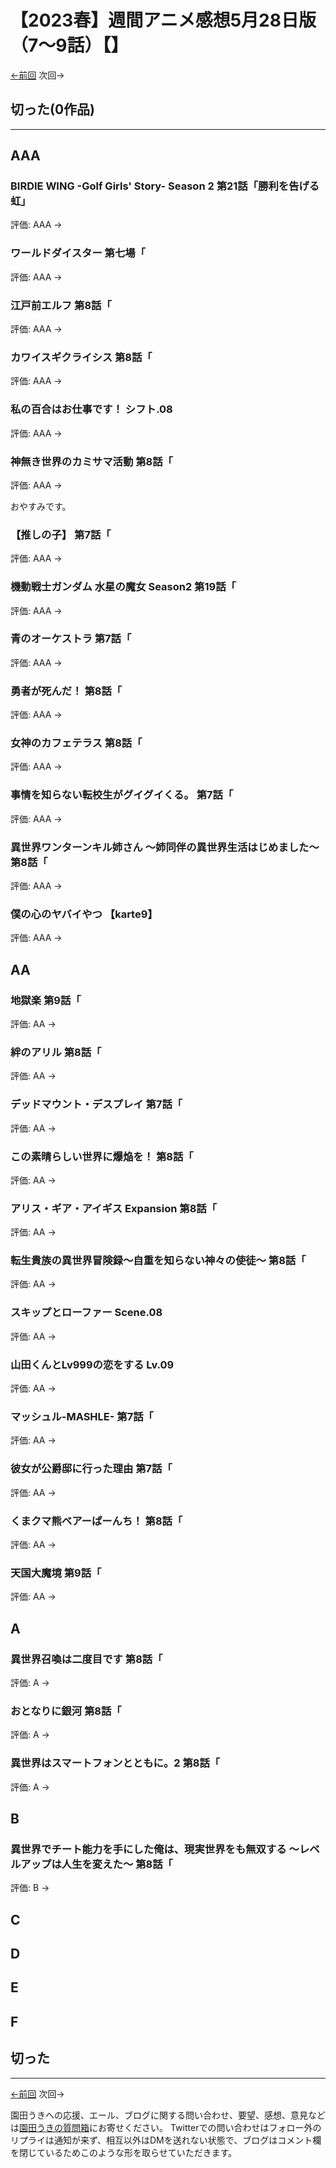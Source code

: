 # 【2023春】週間アニメ感想5月28日版（7～9話）【】

[←前回](http://www.ukitouchtypist.org/2023/05/22/post-2015/) 次回→

## 切った(0作品)
***
## AAA
### BIRDIE WING -Golf Girls' Story- Season 2 第21話「勝利を告げる虹」
評価: AAA →
### ワールドダイスター 第七場「
評価: AAA →
### 江戸前エルフ 第8話「
評価: AAA →
### カワイスギクライシス 第8話「
評価: AAA →
### 私の百合はお仕事です！ シフト.08
評価: AAA →
### 神無き世界のカミサマ活動 第8話「
評価: AAA →

おやすみです。
### 【推しの子】 第7話「
評価: AAA →
### 機動戦士ガンダム 水星の魔女 Season2 第19話「
評価: AAA →
### 青のオーケストラ 第7話「
評価: AAA →
### 勇者が死んだ！ 第8話「
評価: AAA →
### 女神のカフェテラス 第8話「
評価: AAA →
### 事情を知らない転校生がグイグイくる。 第7話「
評価: AAA →
### 異世界ワンターンキル姉さん ～姉同伴の異世界生活はじめました～ 第8話「
評価: AAA →
### 僕の心のヤバイやつ 【karte9】
評価: AAA →
## AA
### 地獄楽 第9話「
評価: AA →
### 絆のアリル 第8話「
評価: AA →
### デッドマウント・デスプレイ 第7話「
評価: AA →
### この素晴らしい世界に爆焔を！ 第8話「
評価: AA →
### アリス・ギア・アイギス Expansion 第8話「
評価: AA →
### 転生貴族の異世界冒険録～自重を知らない神々の使徒～ 第8話「
評価: AA →
### スキップとローファー Scene.08
評価: AA →
### 山田くんとLv999の恋をする Lv.09
評価: AA →
### マッシュル-MASHLE- 第7話「
評価: AA →
### 彼女が公爵邸に行った理由 第7話「
評価: AA →
### くまクマ熊ベアーぱーんち！ 第8話「
評価: AA →
### 天国大魔境 第9話「
評価: AA →
## A
### 異世界召喚は二度目です 第8話「
評価: A →
### おとなりに銀河 第8話「
評価: A →
### 異世界はスマートフォンとともに。2 第8話「
評価: A →
## B
### 異世界でチート能力を手にした俺は、現実世界をも無双する ～レベルアップは人生を変えた～ 第8話「
評価: B →
## C
## D
## E
## F
## 切った
***
[←前回](http://www.ukitouchtypist.org/2023/05/22/post-2015/) 次回→

園田うきへの応援、エール、ブログに関する問い合わせ、要望、感想、意見などは[園田うきの質問箱](https://peing.net/ja/ukitouchtypist)にお寄せください。
Twitterでの問い合わせはフォロー外のリプライは通知が来ず、相互以外はDMを送れない状態で、ブログはコメント欄を閉じているためこのような形を取らせていただきます。
